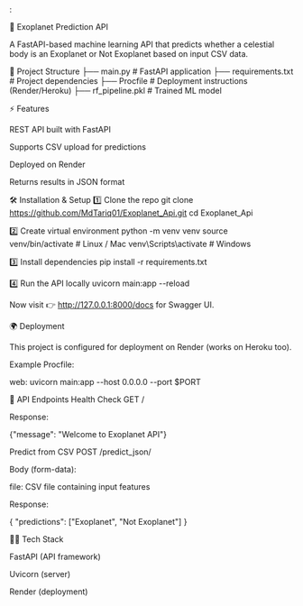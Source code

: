 :

🚀 Exoplanet Prediction API

A FastAPI-based machine learning API that predicts whether a celestial body is an Exoplanet or Not Exoplanet based on input CSV data.

📂 Project Structure
├── main.py             # FastAPI application
├── requirements.txt    # Project dependencies
├── Procfile            # Deployment instructions (Render/Heroku)
├── rf_pipeline.pkl     # Trained ML model

⚡ Features

REST API built with FastAPI

Supports CSV upload for predictions

Deployed on Render

Returns results in JSON format

🛠 Installation & Setup
1️⃣ Clone the repo
git clone https://github.com/MdTariq01/Exoplanet_Api.git
cd Exoplanet_Api

2️⃣ Create virtual environment
python -m venv venv
source venv/bin/activate   # Linux / Mac
venv\Scripts\activate      # Windows

3️⃣ Install dependencies
pip install -r requirements.txt

4️⃣ Run the API locally
uvicorn main:app --reload


Now visit 👉 http://127.0.0.1:8000/docs for Swagger UI.

🌍 Deployment

This project is configured for deployment on Render (works on Heroku too).

Example Procfile:

web: uvicorn main:app --host 0.0.0.0 --port $PORT

📡 API Endpoints
Health Check
GET /


Response:

{"message": "Welcome to Exoplanet API"}

Predict from CSV
POST /predict_json/


Body (form-data):

file: CSV file containing input features

Response:

{
  "predictions": ["Exoplanet", "Not Exoplanet"]
}

🧑‍💻 Tech Stack

FastAPI (API framework)

Uvicorn (server)

Render (deployment)
